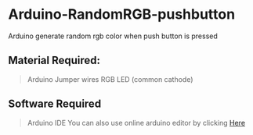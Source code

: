# Arduino-RandomRGB-pushbutton
 Arduino generate random rgb color when push button is pressed
## Material Required:
> Arduino 
> Jumper wires
> RGB LED (common cathode)
## Software Required
> Arduino IDE 
You can also use online arduino editor by clicking [Here](https://create.arduino.cc/editor)